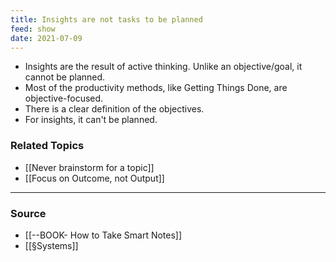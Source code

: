 ```yaml
---
title: Insights are not tasks to be planned
feed: show
date: 2021-07-09
---
```


- Insights are the result of active thinking. Unlike an objective/goal, it cannot be planned. 
- Most of the productivity methods, like Getting Things Done, are objective-focused. 
- There is a clear definition of the objectives. 
- For insights, it can't be planned.
	
### Related Topics
- [[Never brainstorm for a topic]]
- [[Focus on Outcome, not Output]]


--- 

### Source
- [[--BOOK- How to Take Smart Notes]]
- [[§Systems]]